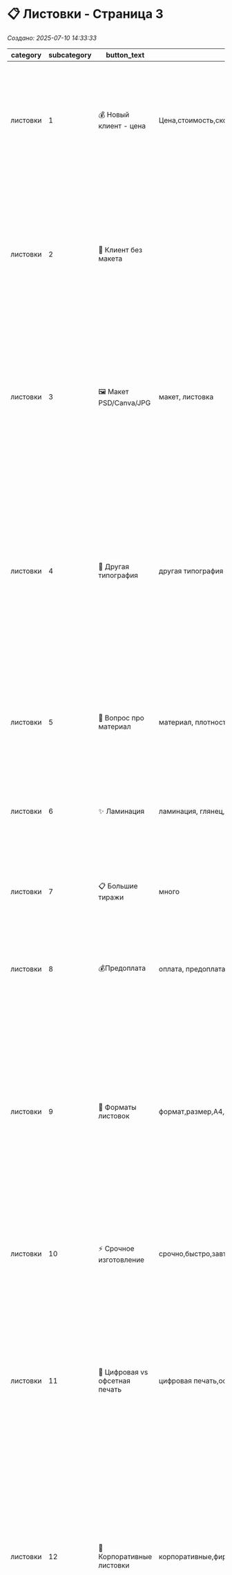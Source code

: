 # 📋 Листовки - Страница 3

*Создано: 2025-07-10 14:33:33*

| category | subcategory | button_text | keywords | answer_ukr | answer_rus | sort_order |
| --- | --- | --- | --- | --- | --- | --- |
| листовки | 1 | 💰 Новый клиент - цена | Цена,стоимость,сколько стоят,делаете листовки | ✅ Звичайно! Першокласний європейський крейдований папір від 115 до 350г/м².<br>💰 А5: 100 шт — від 280 грн ⚡ 1-2 дні, 💰 1000 шт збірним тиражем — 800 грн за ⚡ тиждень.<br><br>❓ Чи маєте готовий для друку макет? | ✅ Конечно! Первоклассная мелованная бумага от 115 до 350г/м².<br>💰 А5: 100 шт — от 280 грн ⚡ 1-2 дня, 💰 1000 шт сборным тиражем — от 850 грн. сборным тиражем за ⚡ неделю.<br><br>❓ Есть ли у вас макет, готовый к печати? | 1 |
| листовки | 2 | 🎨 Клиент без макета |  |  Створюємо професійні стильні макети: доопрацювання готового — близько 💰 300 грн, з нуля — від 💰 400 грн.<br>Макет залишається у вас 🔒 назавжди, оплачується тільки при першому замовленні!<br>У PDF, CDR, AI, EPS — професійно, не як у Canva.<br><br>📁 Портфоліо: https://t.me/druk_portfolio<br> | Создаем профессиональные стильные макеты: доработка готового — около 💰 300 грн, с нуля — от 💰 400 грн.<br>Макет остается у вас 🔒 навсегда, оплачивается только при первом заказе!<br>В PDF, CDR, AI, EPS — профессионально, не как в Canva.<br><br>📁 Портфолио: https://t.me/druk_portfolio | 2 |
| листовки | 3 | 🖼️ Макет PSD/Canva/JPG | макет, листовка | Відмінно, що макет є! PSD, Canva та Figma — класні програми для своїх завдань, але для першокласної поліграфії ми використовуємо 🎯 векторні формати — вони дають ідеальну якість при друці.<br><br>Переведемо ваш макет у професійний PDF/AI від  💰 200 грн, зберігши всі деталі. | Отлично, что макет есть!<br>PSD, Canva и Figma — классные программы для своих задач, но для первоклассной полиграфии мы используем 🎯 векторные форматы — они дают идеальное качество при печати. <br><br>Переведем ваш макет в профессиональный PDF/AI от 💰 200 грн, сохранив все детали. | 3 |
| листовки | 4 | 🏢 Другая типография | другая типография | 🤝 Розуміємо, і це чудово! Ми дуже цінуємо роботу колег.<br>Просто у нас такий підхід — ми відповідаємо за підсумкову якість на 💯%, тому віддаємо перевагу векторним файлам.<br>Можемо, звичайно, спробувати надрукувати і так цифровим друком, але тоді не зможемо гарантувати чіткість дрібних деталей та тексту.<br>Переведемо у вектор від 💰 250 грн — і результат буде бездоганним. | 🤝 Понимаем, и это здорово! Мы очень ценим работу коллег.<br>Просто у нас такой подход — мы отвечаем за итоговое качество на 💯%, поэтому предпочитаем векторные исходники.<br>Также в сборных тиражах все макеты компонуются вместе — нужен универсальный формат.<br>Можем, конечно, попробовать напечатать и так на цифровой машине, но тогда не сможем гарантировать четкость мелких деталей.<br>Переведем в вектор от 💰 250 грн — и результат будет безупречным. | 4 |
| листовки | 5 | 📄 Вопрос про материал | материал, плотность | 📄  Крейдований матовий папір від 115 до 350 г/м², при великих тиражах (від 1000 шт) можна використовувати глянцевий.<br>При темних макетах рекомендуємо використовувати 💪 від 150-170 г/м² щільність. | 📄 Мелованная матовая бумага от 115 до 350 г/м², при больших тиражах (от 1000 шт) можно использовать глянцевую.<br>Если макет в темных тонах, рекомендуем использовать 💪 от 150-170 г/м² плотность. | 5 |
| листовки | 6 | ✨ Ламинация | ламинация, глянец, софт, мат, ламинирование | Ламінація доступна на папері від 200г/м²!<br>✨ 4 види: глянець, мат, софт тач, anti-scuff.<br>Це робить листівки по-справжньому преміальними — приємні на дотик, захищені від забруднень. | Ламинация доступна на бумаге от 200г/м²!<br>✨ 4 вида: глянец, мат, софт тач, anti-scuff.<br>Это делает листовки по-настоящему премиальными — приятные на ощупь, защищены от загрязнений. | 6 |
| листовки | 7 | 📋 Большие тиражи | много | Чудово! Великі тиражі — наша сила.<br>А5: 5000 шт — від 3200 грн, 10000 шт — від 5800 грн.<br>Розкажіть точний тираж — порахуємо найкращу ціну! | Отлично! Большие тиражи — наша сила.<br>А5: 5000 шт — от 3200 грн, 10000 шт — от 5800 грн.<br>Расскажите точный тираж — посчитаем лучшую цену! | 7 |
| листовки | 8 | 💰Предоплата | оплата, предоплата, деньги | 💳 Працюємо за передоплатою — це чесно і прозоро.<br>🤝 Такий підхід дає нам змогу використовувати перевірені матеріали та відповідати за результат. | 💳 Работаем по предоплате — это честно и прозрачно.<br>🤝 Такой подход позволяет нам использовать проверенные материалы и отвечать за результат. | 8 |
| листовки | 9 | 📏 Форматы листовок | формат,размер,А4,А5,А6,евро | 📏 Друкуємо листівки в усіх популярних форматах!<br>📄 А6 (105×148мм) — компактні листівки, поміщаються в гаманець<br>📄 А5 (148×210мм) — золота середина, найпопулярніший формат<br>📄 А4 (210×297мм) — великі листівки з детальною інформацією<br>📄 Євро (99×210мм) — вузькі листівки для стендів і папок<br>🎨 Нестандартні розміри — за вашими побажаннями<br>💡 Розмір впливає на вартість — чим більше, тим дорожче! |  Печатаем листовки во всех популярных форматах!<br>📄 А6 (105×148мм) — компактные листовки, помещаются в кошелек<br>📄 А5 (148×210мм) — золотая середина, самый популярный формат<br>📄 А4 (210×297мм) — большие листовки с детальной информацией<br>📄 Евро (99×210мм) — узкие листовки для стендов и папок<br>🎨 Нестандартные размеры — по вашим пожеланиям<br>💡 Размер влияет на стоимость — чем больше, тем дороже! | 9 |
| листовки | 10 | ⚡ Срочное изготовление | срочно,быстро,завтра,экспресс,за день | ⚡ Експрес-виготовлення листівок цифровим друком!<br>🚀 За 4-6 годин — до 1000 шт<br>🏃 За 1 день — до 5000 шт при готовому макеті<br>💨 За 2 дні — будь-який тираж до 10000 шт | ⚡ Экспресс-изготовление листовок цифровой печатью!<br>🚀 За 4-6 часов — до 500 шт<br>🏃 За 1 день — до 5000 шт при готовом макете<br>💨 За 2 дня — любой тираж до 10000 шт | 10 |
| листовки | 11 | 🎨 Цифровая vs офсетная печать | цифровая печать,офсет,офсетная печать,разница | 🎨 Дві технології друку на вибір:<br>🖥️ Цифровий друк — для тиражів до 2000 шт<br>⚡ Швидко, якісно, можна друкувати навіть 1 примірник<br>🏭 Офсетний друк — для великих тиражів від 1000 шт<br>💰 Дешевше при великих обсягах, ідеальна якість<br>🎯 Ми підберемо оптимальний спосіб під ваш тираж!<br>✨ Якість відмінна в обох випадках | 🎨 Две технологии печати на выбор:<br>🖥️ Цифровая печать — для тиражей до 2000 шт<br>⚡ Быстро, качественно, можно печатать даже 1 экземпляр<br>🏭 Офсетная печать — для больших тиражей от 1000 шт<br>💰 Дешевле при больших объемах, идеальное качество<br>🎯 Мы подберем оптимальный способ под ваш тираж!<br>✨ Качество отличное в обоих случаях | 11 |
| листовки | 12 | 🏢 Корпоративные листовки |  корпоративные,фирменные,презентационные,бизнес | 🏢 Корпоративні листівки — ваш фірмовий стиль!<br>💼 Презентаційні матеріали для клієнтів<br>📊 Прайс-листи, каталоги продукції<br>🎯 Рекламні листівки з логотипом компанії<br>📋 Інформаційні буклети про послуги<br>✨ Обов'язково з ламінацією для преміального вигляду<br>💡 Консультуємо по фірмовому стилю та дизайну<br><br>Створимо матеріали, які підкреслять статус вашої компанії! | 💼 Презентационные материалы для клиентов<br>📊 Прайс-листы, каталоги продукции<br>🎯 Рекламные листовки с логотипом компании<br>📋 Информационные буклеты об услугах<br>✨ Обязательно с ламинацией для премиального вида<br>💡 Консультируем по фирменному стилю и дизайну<br><br>Создадим материалы, которые подчеркнут статус вашей компании! | 12 |
| листовки | 13 | 🌟 Рекламные листовки | реклама,промо,акция,скидки,распродажа | 🌟 Рекламні листівки — ваш інструмент продажів!<br>🛍️ Анонси акцій, розпродажів, знижок<br>🎉 Промо-матеріали для заходів і фестивалів<br>📢 Листівки для роздачі біля торгових центрів<br>💥 Яскраві кольори та привабливий дизайн<br>📈 Збільшують продажі та приваблюють клієнтів<br>🎨 Допоможемо з створенням продаючого дизайну<br><br>Зробимо так, щоб вашу листівку хотілося взяти! | 🌟 Рекламные листовки — ваш инструмент продаж!<br>🛍️ Анонсы акций, распродаж, скидок<br>🎉 Промо-материалы для мероприятий и фестивалей<br>📢 Листовки для раздачи у торговых центров<br>💥 Яркие цвета и привлекательный дизайн<br>📈 Увеличивают продажи и привлекают клиентов<br>🎨 Поможем с созданием продающего дизайна<br><br>Сделаем так, чтобы вашу листовку хотелось взять! | 13 |
| листовки | 14 | 🎪 Листовки для мероприятий | мероприятия,события,концерт,фестиваль,конференция | 🎪 Листівки для заходів — створюємо атмосферу!<br>🎭 Концерти, фестивалі, вистави<br>🏛️ Конференції, семінари, бізнес-заходи<br>🎓 Освітні програми, курси, тренінги<br>🎨 Стильний дизайн, що відображає дух заходу<br>📅 Швидкі терміни виготовлення для масових заходів<br>💡 Інформативність + естетика = успіх заходу<br><br>Зробимо листівки, які точно не викинуть! |  🎪 Листовки для мероприятий — создаем атмосферу!<br>🎭 Концерты, фестивали, спектакли<br>🏛️ Конференции, семинары, бизнес-события<br>🎓 Образовательные программы, курсы, тренинги<br>🎨 Стильный дизайн, отражающий дух мероприятия<br>📅 Быстрые сроки изготовления для массовых событий<br>💡 Информативность + эстетика = успех мероприятия<br><br>Сделаем листовки, которые точно не выбросят! | 14 |
| листовки | 15 | 💡 Односторонние vs двусторонние | односторонние,двусторонние,4+0,4+4,печать сторон | 💡 Вибір сторін друку — важливе рішення!<br>📄 Односторонні (4+0) — економний варіант<br>✅ Для простих оголошень, анонсів, промо<br>💰 Дешевше, швидше у виготовленні<br>📄 Двосторонні (4+4) — максимум інформації<br>✅ Для детальних каталогів, прайсів, буклетів<br>💼 Солідніший вигляд, більше простору для контенту<br>🎯 Підберемо оптимальний варіант під ваші цілі! | 💡 Выбор сторон печати — важное решение!<br>📄 Односторонние (4+0) — экономный вариант<br>✅ Для простых объявлений, анонсов, промо<br>💰 Дешевле, быстрее в изготовлении<br>📄 Двусторонние (4+4) — максимум информации<br>✅ Для детальных каталогов, прайсов, буклетов<br>💼 Более солидный вид, больше места для контента<br>🎯 Подберем оптимальный вариант под ваши цели! | 15 |
| листовки | 16 | 🎯 Дизайн под ключ | дизайн под ключ,создание дизайна,полный дизайн | 🎯 Дизайн під ключ — від ідеї до готової листівки!<br>💡 Аналіз вашого бізнесу та цільової аудиторії<br>🎨 Розробка концепції та фірмового стилю<br>🖼️ Підбір якісних зображень та ілюстрацій<br>🌈 3 варіанти дизайну на вибір<br>✨ Фінальна корекція за вашими побажаннями<br>Вартість: від 💰 800 грн за комплексний дизайн. | 🎯 Дизайн под ключ — от идеи до готовой листовки!<br>💡 Анализ вашего бизнеса и целевой аудитории<br>🎨 Разработка концепции и фирменного стиля<br>🖼️ Подбор качественных изображений и иллюстраций<br>🌈 3 варианта дизайна на выбор<br>✨ Финальная корректировка по вашим пожеланиям<br>Стоимость: от 💰 800 грн за комплексный дизайн. | 16 |
| листовки | 17 | 🚚 Доставка листовок |  доставка,курьер,новая почта,самовывоз | 🚚 Доставляємо листівки по всій Україні!<br>📦 Нова Пошта — від 75 грн, 1-2 дні<br>🚕 Таксі по Харкову — 150 грн, у день готовності<br>🏪 Самовивіз — безкоштовно, Харків, вул. Чернишевська, 8<br>📄 Упаковуємо в захисні пакети — листівки приїдуть ідеальними<br>💡 Великі тиражі — посилена упаковка в коробки<br><br>При замовленні від 1500 грн доставка НП безкоштовна. |  Доставляем листовки по всей Украине!<br>📦 Новая Почта — от 75 грн, 1-2 дня<br>🚕 Такси по Харькову — 150 грн, в день готовности<br>🏪 Самовывоз — бесплатно, ул. Чернышевская, 8<br>📄 Упаковываем в защитные пакеты — листовки приедут идеальными<br>💡 Большие тиражи — усиленная упаковка в коробки<br><br>При заказе от 1500 грн доставка НП бесплатная. | 17 |
| листовки | 18 | 📋 Сборные тиражи | сборный тираж,экономия,дешевле,совместная печать | 📋 Збірні тиражі — економія до 40%!<br>🤝 Об'єднуємо замовлення кількох клієнтів<br>💰 Значно дешевше за індивідуальний друк<br>⏰ Терміни: 5-7 робочих днів<br>📊 Мінімальний тираж: від 500 шт<br>🎯 Ідеально для стандартних листівок А5, А6<br>✨ Якість така ж висока, як при індивідуальному друці<br><br>Заощаджуйте бюджет без втрати якості! | 📋 Сборные тиражи — экономия до 40%!<br>🤝 Объединяем заказы нескольких клиентов<br>💰 Значительно дешевле индивидуальной печати<br>⏰ Сроки: 5-7 рабочих дней<br>📊 Минимальный тираж: от 500 шт<br>🎯 Идеально для стандартных листовок А5, А6<br>✨ Качество такое же высокое, как при индивидуальной печати<br><br>Экономьте бюджет без потери качества! | 18 |
